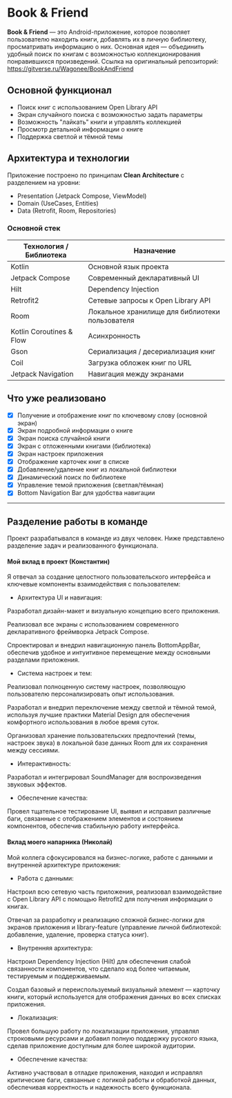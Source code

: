 # Book & Friend

**Book & Friend** — это Android-приложение, которое позволяет пользователю находить книги, добавлять их в личную библиотеку, просматривать информацию о них. Основная идея — объединить удобный поиск по книгам с возможностью коллекционирования понравившихся произведений.
Ссылка на оригинальный репозиторий: https://gitverse.ru/Wagonee/BookAndFriend

## Основной функционал

- Поиск книг с использованием Open Library API
- Экран случайного поиска с возможностью задать параметры
- Возможность "лайкать" книги и управлять коллекцией
- Просмотр детальной информации о книге
- Поддержка светлой и тёмной темы

## Архитектура и технологии

Приложение построено по принципам **Clean Architecture** с разделением на уровни:

- Presentation (Jetpack Compose, ViewModel)
- Domain (UseCases, Entities)
- Data (Retrofit, Room, Repositories)

### Основной стек

| Технология / Библиотека | Назначение |
|-------------------------|------------|
| Kotlin                  | Основной язык проекта |
| Jetpack Compose         | Современный декларативный UI |
| Hilt                    | Dependency Injection |
| Retrofit2               | Сетевые запросы к Open Library API |
| Room                    | Локальное хранилище для библиотеки пользователя |
| Kotlin Coroutines & Flow | Асинхронность |
| Gson                    | Сериализация / десериализация книг |
| Coil                    | Загрузка обложек книг по URL |
| Jetpack Navigation      | Навигация между экранами |

## Что уже реализовано

- [x] Получение и отображение книг по ключевому слову (основной экран)
- [x] Экран подробной информации о книге
- [x] Экран поиска случайной книги
- [x] Экран с отложенными книгами (библиотека)
- [x] Экран настроек приложения
- [x] Отображение карточек книг в списке
- [x] Добавление/удаление книг из локальной библиотеки
- [x] Динамический поиск по библиотеке
- [x] Управление темой приложения (светлая/тёмная)
- [x] Bottom Navigation Bar для удобства навигации

___
## Разделение работы в команде
Проект разрабатывался в команде из двух человек. Ниже представлено разделение задач и реализованного функционала.

#### Мой вклад в проект (Константин)
Я отвечал за создание целостного пользовательского интерфейса и ключевые компоненты взаимодействия с пользователем:

- Архитектура UI и навигация:

Разработал дизайн-макет и визуальную концепцию всего приложения.

Реализовал все экраны с использованием современного декларативного фреймворка Jetpack Compose.

Спроектировал и внедрил навигационную панель BottomAppBar, обеспечив удобное и интуитивное перемещение между основными разделами приложения.

- Система настроек и тем:

Реализовал полноценную систему настроек, позволяющую пользователю персонализировать опыт использования.

Разработал и внедрил переключение между светлой и тёмной темой, используя лучшие практики Material Design для обеспечения комфортного использования в любое время суток.

Организовал хранение пользовательских предпочтений (темы, настроек звука) в локальной базе данных Room для их сохранения между сессиями.

- Интерактивность:

Разработал и интегрировал SoundManager для воспроизведения звуковых эффектов.

- Обеспечение качества:

Провел тщательное тестирование UI, выявил и исправил различные баги, связанные с отображением элементов и состоянием компонентов, обеспечив стабильную работу интерфейса.

#### Вклад моего напарника (Николай)
Мой коллега сфокусировался на бизнес-логике, работе с данными и внутренней архитектуре приложения:

- Работа с данными:

Настроил всю сетевую часть приложения, реализовал взаимодействие с Open Library API с помощью Retrofit2 для получения информации о книгах.

Отвечал за разработку и реализацию сложной бизнес-логики для экранов приложения и library-feature (управление личной библиотекой: добавление, удаление, проверка статуса книг).

- Внутренняя архитектура:

Настроил Dependency Injection (Hilt) для обеспечения слабой связанности компонентов, что сделало код более читаемым, тестируемым и поддерживаемым.

Создал базовый и переиспользуемый визуальный элемент — карточку книги, который используется для отображения данных во всех списках приложения.

- Локализация:

Провел большую работу по локализации приложения, управлял строковыми ресурсами и добавил полную поддержку русского языка, сделав приложение доступным для более широкой аудитории.

- Обеспечение качества:

Активно участвовал в отладке приложения, находил и исправлял критические баги, связанные с логикой работы и обработкой данных, обеспечивая корректность и надежность всего функционала.
